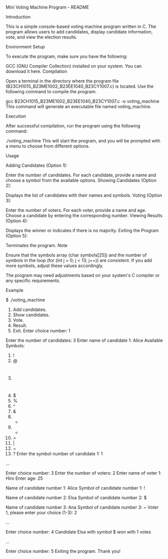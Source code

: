 Mini Voting Machine Program - README

Introduction

This is a simple console-based voting machine program written in C. The program allows users to add candidates, display candidate information, vote, and view the election results.

Environment Setup

To execute the program, make sure you have the following:

GCC (GNU Compiler Collection) installed on your system. You can download it here.
Compilation

Open a terminal in the directory where the program file (B23CH1015_B23ME1002_B23EE1040_B23CY1007.c) is located. Use the following command to compile the program:

gcc B23CH1015_B23ME1002_B23EE1040_B23CY1007.c -o voting_machine
This command will generate an executable file named voting_machine.

Execution

After successful compilation, run the program using the following command:

./voting_machine
This will start the program, and you will be prompted with a menu to choose from different options.

Usage

Adding Candidates (Option 1):

Enter the number of candidates.
For each candidate, provide a name and choose a symbol from the available options.
Showing Candidates (Option 2):

Displays the list of candidates with their names and symbols.
Voting (Option 3):

Enter the number of voters.
For each voter, provide a name and age.
Choose a candidate by entering the corresponding number.
Viewing Results (Option 4):

Displays the winner or indicates if there is no majority.
Exiting the Program (Option 5):

Terminates the program.
Note

Ensure that the symbols array (char symbols[25]) and the number of symbols in the loop (for (int j = 0; j < 13; j++)) are consistent. If you add more symbols, adjust these values accordingly.

The program may need adjustments based on your system's C compiler or any specific requirements.

Example

$ ./voting_machine
1. Add candidates.
2. Show candidates.
3. Vote.
4. Result.
5. Exit.
Enter choice number: 1

Enter the number of candidates: 3
Enter name of candidate 1: Alice
Available Symbols:
1. !
2. @
3. #
4. $
5. %
6. ^
7. &
8. *
9. +
10. =
11. |
12. ~
13. ?
Enter the symbol number of candidate 1: 1

...

Enter choice number: 3
Enter the number of voters: 2
Enter name of voter 1: Hiro
Enter age: 25

Name of candidate number 1: Alice
Symbol of candidate number 1: !

Name of candidate number 2: Elsa
Symbol of candidate number 2: $

Name of candidate number 3: Ana
Symbol of candidate number 3: ~
Voter 1, please enter your choice (1-3): 2

...

Enter choice number: 4
Candidate Elsa with symbol $ won with 1 votes

...

Enter choice number: 5
Exiting the program. Thank you!
